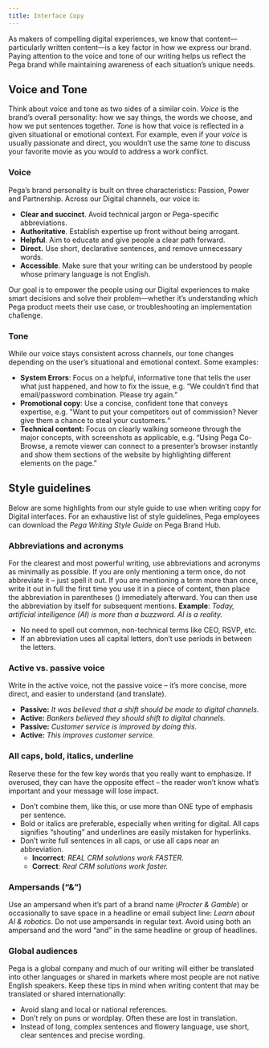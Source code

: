 ```yaml
---
title: Interface Copy
---
```


As makers of compelling digital experiences, we know that content—particularly written content—is a key factor in how we express our brand. Paying attention to the voice and tone of our writing helps us reflect the Pega brand while maintaining awareness of each situation’s unique needs. 

## Voice and Tone

Think about voice and tone as two sides of a similar coin. *Voice* is the brand’s overall personality: how we say things, the words we choose, and how we put sentences together. *Tone* is how that voice is reflected in a given situational or emotional context. For example, even if your *voice* is usually passionate and direct, you wouldn’t use the same *tone* to discuss your favorite movie as you would to address a work conflict.

### Voice

Pega’s brand personality is built on three characteristics: Passion, Power and Partnership. Across our Digital channels, our voice is:

- **Clear and succinct**. Avoid technical jargon or Pega-specific abbreviations.  
- **Authoritative**. Establish expertise up front without being arrogant. 
- **Helpful**. Aim to educate and give people a clear path forward.
- **Direct.** Use short, declarative sentences, and remove unnecessary words.
- **Accessible**. Make sure that your writing can be understood by people whose primary language is not English.

Our goal is to empower the people using our Digital experiences to make smart decisions and solve their problem—whether it’s understanding which Pega product meets their use case, or troubleshooting an implementation challenge.

### Tone
While our voice stays consistent across channels, our tone changes depending on the user’s situational and emotional context. Some examples: 

- **System Errors**: Focus on a helpful, informative tone that tells the user what just happened, and how to fix the issue, e.g. “We couldn’t find that email/password combination. Please try again.”
- **Promotional copy**: Use a concise, confident tone that conveys expertise, e.g. "Want to put your competitors out of commission? Never give them a chance to steal your customers.“
- **Technical content:** Focus on clearly walking someone through the major concepts, with screenshots as applicable, e.g. “Using Pega Co-Browse, a remote viewer can connect to a presenter’s browser instantly and show them sections of the website by highlighting different elements on the page.” 

## Style guidelines

Below are some highlights from our style guide to use when writing copy for Digital interfaces. For an exhaustive list of style guidelines, Pega employees can download the *Pega Writing Style Guide* on Pega Brand Hub.

### Abbreviations and acronyms

For the clearest and most powerful writing, use abbreviations and acronyms as minimally as possible. If you are only mentioning a term once, do not abbreviate it – just spell it out. If you are mentioning a term more than once, write it out in full the first time you use it in a piece of content, then place the abbreviation in parentheses () immediately afterward. You can then use the abbreviation by itself for subsequent mentions. 
**Example**: *Today, artificial intelligence (AI) is more than a buzzword. AI is a reality.*

- No need to spell out common, non-technical terms like CEO, RSVP, etc.
- If an abbreviation uses all capital letters, don’t use periods in between the letters.

### Active vs. passive voice

Write in the active voice, not the passive voice – it’s more concise, more direct, and easier to understand (and translate).

- **Passive:** *It was believed that a shift should be made to digital channels.*
- **Active:** *Bankers believed they should shift to digital channels.*
- **Passive:** *Customer service is improved by doing this.*
- **Active:** *This improves customer service.*

### All caps, bold, italics, underline

Reserve these for the few key words that you really want to emphasize. If overused, they can have the opposite effect – the reader won’t know what’s important and your message will lose impact.

- Don’t combine them, like this, or use more than ONE type of emphasis per sentence.
- Bold or italics are preferable, especially when writing for digital. All caps signifies “shouting” and underlines are easily mistaken for hyperlinks.
- Don’t write full sentences in all caps, or use all caps near an abbreviation.
  - **Incorrect**: *REAL CRM solutions work FASTER.*
  - **Correct**: *Real CRM solutions work faster.*

### Ampersands (“&”)

Use an ampersand when it’s part of a brand name (*Procter & Gamble*) or occasionally to save space in a headline or email subject line: *Learn about AI & robotics*. Do not use ampersands in regular text. Avoid using both an ampersand and the word “and” in the same headline or group of headlines.

### Global audiences

Pega is a global company and much of our writing will either be translated into other languages or shared in markets where most people are not native English speakers. Keep these tips in mind when writing content that may be translated or shared internationally:

- Avoid slang and local or national references.
- Don’t rely on puns or wordplay. Often these are lost in translation.
- Instead of long, complex sentences and flowery language, use short, clear sentences and precise wording.


